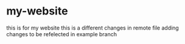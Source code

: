 # my-website
this is for my website
this is a different changes in remote file 
adding changes to be refelected in example branch
